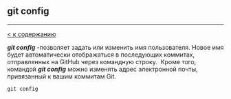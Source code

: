 ## git config 
---

[< к содержанию](readme.md)

***git config*** -позволяет задать или изменить имя пользователя. Новое имя будет автоматически отображаться в последующих коммитах, отправленных на GitHub через командную строку.  Кроме того, командой ***git config*** можно изменять адрес электронной почты, привязанный к вашим коммитам Git. 

```=bash
git config
```                                                                                